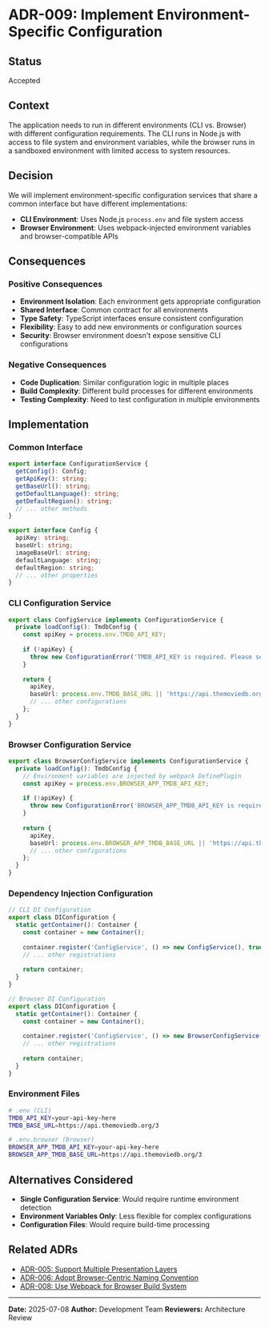 # ADR-009: Implement Environment-Specific Configuration

## Status
Accepted

## Context
The application needs to run in different environments (CLI vs. Browser) with different configuration requirements. The CLI runs in Node.js with access to file system and environment variables, while the browser runs in a sandboxed environment with limited access to system resources.

## Decision
We will implement environment-specific configuration services that share a common interface but have different implementations:

- **CLI Environment**: Uses Node.js `process.env` and file system access
- **Browser Environment**: Uses webpack-injected environment variables and browser-compatible APIs

## Consequences

### Positive Consequences
- **Environment Isolation**: Each environment gets appropriate configuration
- **Shared Interface**: Common contract for all environments
- **Type Safety**: TypeScript interfaces ensure consistent configuration
- **Flexibility**: Easy to add new environments or configuration sources
- **Security**: Browser environment doesn't expose sensitive CLI configurations

### Negative Consequences
- **Code Duplication**: Similar configuration logic in multiple places
- **Build Complexity**: Different build processes for different environments
- **Testing Complexity**: Need to test configuration in multiple environments

## Implementation

### Common Interface
```typescript
export interface ConfigurationService {
  getConfig(): Config;
  getApiKey(): string;
  getBaseUrl(): string;
  getDefaultLanguage(): string;
  getDefaultRegion(): string;
  // ... other methods
}

export interface Config {
  apiKey: string;
  baseUrl: string;
  imageBaseUrl: string;
  defaultLanguage: string;
  defaultRegion: string;
  // ... other properties
}
```

### CLI Configuration Service
```typescript
export class ConfigService implements ConfigurationService {
  private loadConfig(): TmdbConfig {
    const apiKey = process.env.TMDB_API_KEY;
    
    if (!apiKey) {
      throw new ConfigurationError('TMDB_API_KEY is required. Please set it in your .env file.');
    }
    
    return {
      apiKey,
      baseUrl: process.env.TMDB_BASE_URL || 'https://api.themoviedb.org/3',
      // ... other configurations
    };
  }
}
```

### Browser Configuration Service
```typescript
export class BrowserConfigService implements ConfigurationService {
  private loadConfig(): TmdbConfig {
    // Environment variables are injected by webpack DefinePlugin
    const apiKey = process.env.BROWSER_APP_TMDB_API_KEY;
    
    if (!apiKey) {
      throw new ConfigurationError('BROWSER_APP_TMDB_API_KEY is required. Please set it in your .env.browser file.');
    }
    
    return {
      apiKey,
      baseUrl: process.env.BROWSER_APP_TMDB_BASE_URL || 'https://api.themoviedb.org/3',
      // ... other configurations
    };
  }
}
```

### Dependency Injection Configuration
```typescript
// CLI DI Configuration
export class DIConfiguration {
  static getContainer(): Container {
    const container = new Container();
    
    container.register('ConfigService', () => new ConfigService(), true);
    // ... other registrations
    
    return container;
  }
}

// Browser DI Configuration
export class DIConfiguration {
  static getContainer(): Container {
    const container = new Container();
    
    container.register('ConfigService', () => new BrowserConfigService(), true);
    // ... other registrations
    
    return container;
  }
}
```

### Environment Files
```bash
# .env (CLI)
TMDB_API_KEY=your-api-key-here
TMDB_BASE_URL=https://api.themoviedb.org/3

# .env.browser (Browser)
BROWSER_APP_TMDB_API_KEY=your-api-key-here
BROWSER_APP_TMDB_BASE_URL=https://api.themoviedb.org/3
```

## Alternatives Considered
- **Single Configuration Service**: Would require runtime environment detection
- **Environment Variables Only**: Less flexible for complex configurations
- **Configuration Files**: Would require build-time processing

## Related ADRs
- [ADR-005: Support Multiple Presentation Layers](./005-multiple-presentation-layers.md)
- [ADR-006: Adopt Browser-Centric Naming Convention](./006-browser-environment-naming.md)
- [ADR-008: Use Webpack for Browser Build System](./008-webpack-build-system.md)

---

**Date:** 2025-07-08
**Author:** Development Team
**Reviewers:** Architecture Review
